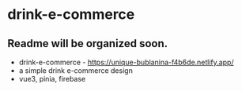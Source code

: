 # drink-e-commerce

## Readme will be organized soon.
- drink-e-commerce - https://unique-bublanina-f4b6de.netlify.app/
- a simple drink e-commerce design
- vue3, pinia, firebase

